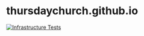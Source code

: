 # thursdaychurch.github.io

[![Infrastructure Tests](https://www.bridgecrew.cloud/badges/github/thursdaychurch/thursdaychurch.github.io/general)](https://www.bridgecrew.cloud/link/badge?vcs=github&fullRepo=ThursdayChurch%2Fthursdaychurch.github.io&benchmark=INFRASTRUCTURE+SECURITY)
